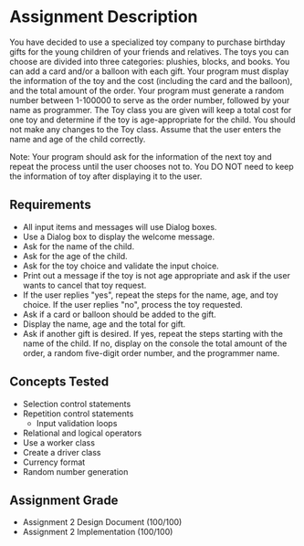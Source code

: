 # Assignment Description
You have decided to use a specialized toy company to purchase birthday gifts for the young children of your friends and relatives.  The toys you can choose are divided into three categories:  plushies, blocks, and books. You can add a card and/or a balloon with each gift.  Your program must display the information of the toy and the cost (including the card and the balloon), and the total amount of the order.  Your program must generate a random number between 1-100000 to serve as the order number, followed by your name as programmer.  The Toy class you are given will keep a total cost for one toy and determine if the toy is age-appropriate for the child.  You should not make any changes to the Toy class.  Assume that the user enters the name and age of the child correctly.

Note: Your program should ask for the information of the next toy and repeat the process until the user chooses not to.  You DO NOT need to keep the information of toy after displaying it to the user. 
## Requirements
- All input items and messages will use Dialog boxes.
- Use a Dialog box to display the welcome message.  
- Ask for the name of the child.
- Ask for the age of the child.
- Ask for the toy choice and validate the input choice.
- Print out a message if the toy is not age appropriate and ask if the user wants to cancel that toy request.  
- If the user replies "yes", repeat the steps for the name, age, and toy choice.  If the user replies "no", process the toy requested.  
- Ask if a card or balloon should be added to the gift.
- Display the name, age and the total for gift.
- Ask if another gift is desired. If yes, repeat the steps starting with the name of the child. If no, display on the console the total amount of the order, a random five-digit order number, and the programmer name.
## Concepts Tested
- Selection control statements
- Repetition control statements
  - Input validation loops
- Relational and logical operators
- Use a worker class
- Create a driver class	
- Currency format
- Random number generation
## Assignment Grade
- Assignment 2 Design Document (100/100)
- Assignment 2 Implementation (100/100)
